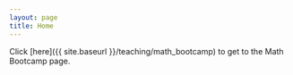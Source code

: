 ```yaml
---
layout: page
title: Home
---
```


Click [here]({{ site.baseurl }}/teaching/math_bootcamp) to get to the Math Bootcamp page.